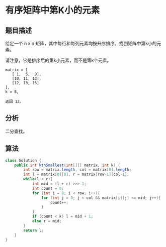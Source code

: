 # 有序矩阵中第K小的元素

## 题目描述

给定一个 n x n 矩阵，其中每行和每列元素均按升序排序，找到矩阵中第k小的元素。

请注意，它是排序后的第k小元素，而不是第k个元素。

```
matrix = [
   [ 1,  5,  9],
   [10, 11, 13],
   [12, 13, 15]
],
k = 8,

返回 13。
```

## 分析

二分查找。

## 算法

```java
class Solution {
    public int kthSmallest(int[][] matrix, int k) {
        int row = matrix.length, col = matrix[0].length;
        int l = matrix[0][0], r = matrix[row-1][col-1];
        while(l < r){
            int mid = (l + r) >>> 1;
            int count = 0;
            for (int i = 0; i < row; i++){
                for (int j = 0; j < col && matrix[i][j] <= mid; j++){
                    count++;
                }
            }
            if (count < k) l = mid + 1;
            else r = mid;
        }
        return l;
    }
}
```

